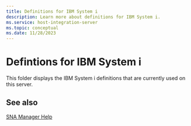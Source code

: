 ```yaml
---
title: Definitions for IBM System i
description: Learn more about definitions for IBM System i.
ms.service: host-integration-server
ms.topic: conceptual
ms.date: 11/28/2023
---
```


# Defintions for IBM System i

This folder displays the IBM System i definitions that are currently used on this server.

## See also

[SNA Manager Help](../core/sna-manager-help1.md)
